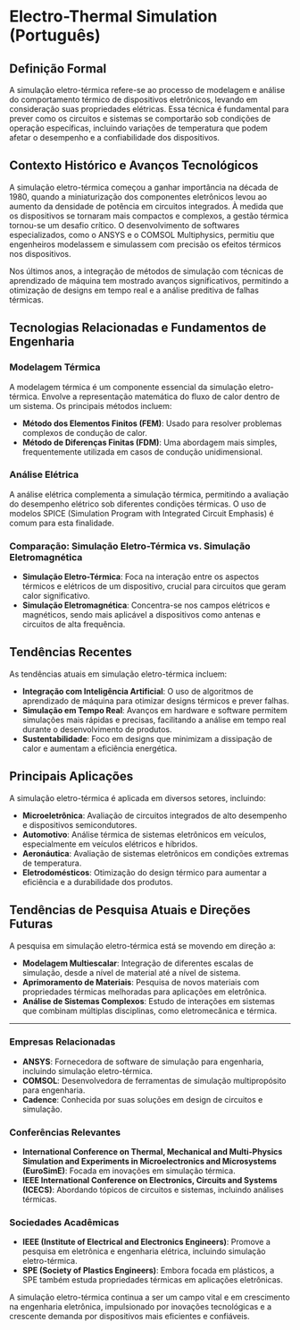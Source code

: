 # Electro-Thermal Simulation (Português)

## Definição Formal

A simulação eletro-térmica refere-se ao processo de modelagem e análise do comportamento térmico de dispositivos eletrônicos, levando em consideração suas propriedades elétricas. Essa técnica é fundamental para prever como os circuitos e sistemas se comportarão sob condições de operação específicas, incluindo variações de temperatura que podem afetar o desempenho e a confiabilidade dos dispositivos.

## Contexto Histórico e Avanços Tecnológicos

A simulação eletro-térmica começou a ganhar importância na década de 1980, quando a miniaturização dos componentes eletrônicos levou ao aumento da densidade de potência em circuitos integrados. À medida que os dispositivos se tornaram mais compactos e complexos, a gestão térmica tornou-se um desafio crítico. O desenvolvimento de softwares especializados, como o ANSYS e o COMSOL Multiphysics, permitiu que engenheiros modelassem e simulassem com precisão os efeitos térmicos nos dispositivos.

Nos últimos anos, a integração de métodos de simulação com técnicas de aprendizado de máquina tem mostrado avanços significativos, permitindo a otimização de designs em tempo real e a análise preditiva de falhas térmicas.

## Tecnologias Relacionadas e Fundamentos de Engenharia

### Modelagem Térmica

A modelagem térmica é um componente essencial da simulação eletro-térmica. Envolve a representação matemática do fluxo de calor dentro de um sistema. Os principais métodos incluem:

- **Método dos Elementos Finitos (FEM)**: Usado para resolver problemas complexos de condução de calor.
- **Método de Diferenças Finitas (FDM)**: Uma abordagem mais simples, frequentemente utilizada em casos de condução unidimensional.

### Análise Elétrica

A análise elétrica complementa a simulação térmica, permitindo a avaliação do desempenho elétrico sob diferentes condições térmicas. O uso de modelos SPICE (Simulation Program with Integrated Circuit Emphasis) é comum para esta finalidade.

### Comparação: Simulação Eletro-Térmica vs. Simulação Eletromagnética

- **Simulação Eletro-Térmica**: Foca na interação entre os aspectos térmicos e elétricos de um dispositivo, crucial para circuitos que geram calor significativo.
- **Simulação Eletromagnética**: Concentra-se nos campos elétricos e magnéticos, sendo mais aplicável a dispositivos como antenas e circuitos de alta frequência.

## Tendências Recentes

As tendências atuais em simulação eletro-térmica incluem:

- **Integração com Inteligência Artificial**: O uso de algoritmos de aprendizado de máquina para otimizar designs térmicos e prever falhas.
- **Simulação em Tempo Real**: Avanços em hardware e software permitem simulações mais rápidas e precisas, facilitando a análise em tempo real durante o desenvolvimento de produtos.
- **Sustentabilidade**: Foco em designs que minimizam a dissipação de calor e aumentam a eficiência energética.

## Principais Aplicações

A simulação eletro-térmica é aplicada em diversos setores, incluindo:

- **Microeletrônica**: Avaliação de circuitos integrados de alto desempenho e dispositivos semicondutores.
- **Automotivo**: Análise térmica de sistemas eletrônicos em veículos, especialmente em veículos elétricos e híbridos.
- **Aeronáutica**: Avaliação de sistemas eletrônicos em condições extremas de temperatura.
- **Eletrodomésticos**: Otimização do design térmico para aumentar a eficiência e a durabilidade dos produtos.

## Tendências de Pesquisa Atuais e Direções Futuras

A pesquisa em simulação eletro-térmica está se movendo em direção a:

- **Modelagem Multiescalar**: Integração de diferentes escalas de simulação, desde a nível de material até a nível de sistema.
- **Aprimoramento de Materiais**: Pesquisa de novos materiais com propriedades térmicas melhoradas para aplicações em eletrônica.
- **Análise de Sistemas Complexos**: Estudo de interações em sistemas que combinam múltiplas disciplinas, como eletromecânica e térmica.

---

### Empresas Relacionadas

- **ANSYS**: Fornecedora de software de simulação para engenharia, incluindo simulação eletro-térmica.
- **COMSOL**: Desenvolvedora de ferramentas de simulação multipropósito para engenharia.
- **Cadence**: Conhecida por suas soluções em design de circuitos e simulação.

### Conferências Relevantes

- **International Conference on Thermal, Mechanical and Multi-Physics Simulation and Experiments in Microelectronics and Microsystems (EuroSimE)**: Focada em inovações em simulação térmica.
- **IEEE International Conference on Electronics, Circuits and Systems (ICECS)**: Abordando tópicos de circuitos e sistemas, incluindo análises térmicas.

### Sociedades Acadêmicas

- **IEEE (Institute of Electrical and Electronics Engineers)**: Promove a pesquisa em eletrônica e engenharia elétrica, incluindo simulação eletro-térmica.
- **SPE (Society of Plastics Engineers)**: Embora focada em plásticos, a SPE também estuda propriedades térmicas em aplicações eletrônicas.

A simulação eletro-térmica continua a ser um campo vital e em crescimento na engenharia eletrônica, impulsionado por inovações tecnológicas e a crescente demanda por dispositivos mais eficientes e confiáveis.